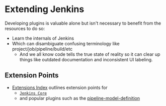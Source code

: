 # Extending Jenkins

Developing plugins is valuable alone but isn't necessary to benefit from the resources to do so:
- Learn the internals of Jenkins
- Which can disambiguate confusing terminology like project/job/pipeline/build/etc
  - And we all know code tells the true state of reality so it can clear up things like outdated documentation and inconsistent UI labeling.

## Extension Points

- [Extensions Index](https://www.jenkins.io/doc/developer/extensions/) outlines extension points for
  - [`Jenkins Core`](https://www.jenkins.io/doc/developer/extensions/jenkins-core/)
  - and popular plugins such as the [pipeline-model-definition](https://www.jenkins.io/doc/developer/extensions/pipeline-model-definition/)
